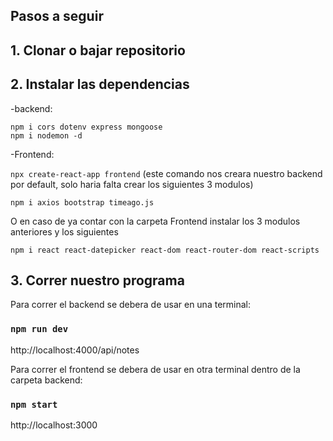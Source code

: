 ## Pasos a seguir

## 1. Clonar o bajar repositorio

## 2. Instalar las dependencias

 -backend:
    
    npm i cors dotenv express mongoose
    npm i nodemon -d

 -Frontend:

`npx create-react-app frontend` (este comando nos creara nuestro backend por default, solo haria falta crear los siguientes 3 modulos)
    
    npm i axios bootstrap timeago.js
O en caso de ya contar con la carpeta Frontend instalar los 3 modulos anteriores y los siguientes
    
    npm i react react-datepicker react-dom react-router-dom react-scripts

## 3. Correr nuestro programa
Para correr el backend se debera de usar en una terminal:
### `npm run dev`
http://localhost:4000/api/notes

Para correr el frontend se debera de usar en otra terminal dentro de la carpeta backend:
### `npm start`
http://localhost:3000
